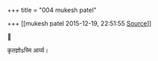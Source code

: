 +++
title = "004 mukesh patel"

+++
[[mukesh patel	2015-12-19, 22:51:55 [Source](https://groups.google.com/g/samskrita/c/mPm4Rlg_v6k)]]





कृतज्ञोsस्मि आर्य्य।

